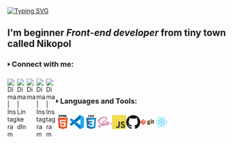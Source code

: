 <!-- ### Hi there,👋 my name is **Dima Bolharin**! -->
<!-- [![Typing SVG](https://readme-typing-svg.herokuapp.com?color=%2336BCF7&lines= ### Hi there,👋 my name is **Dima Bolharin**!)](https://git.io/typing-svg) -->
[![Typing SVG](https://readme-typing-svg.herokuapp.com?color=%2336BCF7&lines=Hi+there+,+👋+my+name+is+Dima+Bolharin)](https://git.io/typing-svg)

## I'm beginner *Front-end developer* from tiny town called Nikopol

### 🢒 Connect with me:

[<img align="left" alt="Dima | Instagram" width="22px" src="https://emojis.slackmojis.com/emojis/images/1450319444/38/gmail.png?1450319444" />][gmail]
[<img align="left" alt="Dima | LinkedIn" width="22px" src="https://emojis.slackmojis.com/emojis/images/1470343326/711/linkedin.png?1470343326" />][linkedin]
[<img align="left" alt="Dima" width="22px" src="https://emojis.slackmojis.com/emojis/images/1571911709/6804/globe.png?1571911709" />][website]
[<img align="left" alt="Dima | Instagram" width="22px" src="https://emojis.slackmojis.com/emojis/images/1538061120/4724/telegram.png?1538061120" />][telegram]
[<img align="left" alt="Dima | Instagram" width="22px" src="https://emojis.slackmojis.com/emojis/images/1467306728/632/instagram.png?1467306728" />][instagram]

<br />

### 🢒 Languages and Tools:
<img align="left" alt="HTML5" width="32px" src="https://raw.githubusercontent.com/github/explore/80688e429a7d4ef2fca1e82350fe8e3517d3494d/topics/html/html.png" />

<img align="left" alt="Visual Studio Code" width="32px" src="https://raw.githubusercontent.com/github/explore/80688e429a7d4ef2fca1e82350fe8e3517d3494d/topics/visual-studio-code/visual-studio-code.png" />

<img align="left" alt="CSS3" width="32px" src="https://raw.githubusercontent.com/github/explore/80688e429a7d4ef2fca1e82350fe8e3517d3494d/topics/css/css.png" />

<img align="left" alt="Sass" width="32px" src="https://raw.githubusercontent.com/github/explore/80688e429a7d4ef2fca1e82350fe8e3517d3494d/topics/sass/sass.png" />

<img align="left" alt="JavaScript" width="32px" src="https://raw.githubusercontent.com/github/explore/80688e429a7d4ef2fca1e82350fe8e3517d3494d/topics/javascript/javascript.png" />

<img align="left" alt="GitHub" width="32px" src="https://raw.githubusercontent.com/github/explore/78df643247d429f6cc873026c0622819ad797942/topics/github/github.png" />

<img align="left" alt="Git" width="32px" src="https://raw.githubusercontent.com/github/explore/80688e429a7d4ef2fca1e82350fe8e3517d3494d/topics/git/git.png" />

<img align="left" alt="React" width="32px" src="https://raw.githubusercontent.com/github/explore/80688e429a7d4ef2fca1e82350fe8e3517d3494d/topics/react/react.png"/>
<br />

[website]: https://monerk98.github.io/aboutMe/
[instagram]: https://www.instagram.com/bolgdim/
[linkedin]: https://www.linkedin.com/in/dmytro-bolgarin-531a2621b/
[telegram]: https://t.me/Nikopol98
[gmail]: https://mail.google.com/mail/u/0/#inbox

